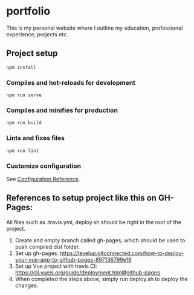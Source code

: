 # portfolio
This is my personal website where I outline my education, professional experience, projects etc.

## Project setup
```
npm install
```

### Compiles and hot-reloads for development
```
npm run serve
```

### Compiles and minifies for production
```
npm run build
```

### Lints and fixes files
```
npm run lint
```

### Customize configuration
See [Configuration Reference](https://cli.vuejs.org/config/).


## References to setup project like this on GH-Pages:

All files such as .travis.yml, deploy.sh should be right in the root of the project.

1. Create and empty branch called gh-pages, which should be used to push compiled dist folder.
2. Set up gh-pages: https://levelup.gitconnected.com/how-to-deploy-your-vue-app-to-github-pages-897136799e19
3. Set up Vue project with travis CI: https://cli.vuejs.org/guide/deployment.html#github-pages
4. When completed the steps above, simply run deploy.sh to deploy the changes.
